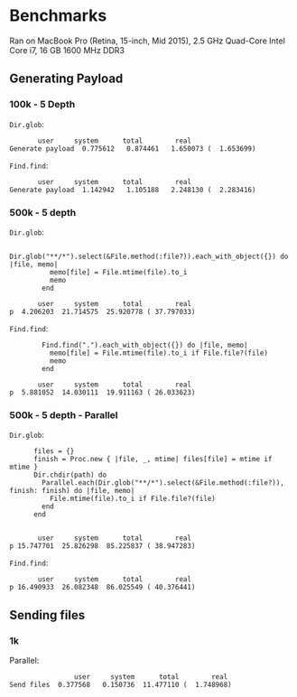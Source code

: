 # Benchmarks

Ran on MacBook Pro (Retina, 15-inch, Mid 2015), 2.5 GHz Quad-Core Intel Core i7, 16 GB 1600 MHz DDR3

## Generating Payload

### 100k - 5 Depth

`Dir.glob`:

```
       user     system      total        real
Generate payload  0.775612   0.874461   1.650073 (  1.653699)
```

`Find.find`:
```
       user     system      total        real
Generate payload  1.142942   1.105188   2.248130 (  2.283416)
```

### 500k - 5 depth

`Dir.glob`:

```
        Dir.glob("**/*").select(&File.method(:file?)).each_with_object({}) do |file, memo|
          memo[file] = File.mtime(file).to_i
          memo
        end

       user     system      total        real
p  4.206203  21.714575  25.920778 ( 37.797033)
```

`Find.find`:
```
        Find.find(".").each_with_object({}) do |file, memo|
          memo[file] = File.mtime(file).to_i if File.file?(file)
          memo
        end

       user     system      total        real
p  5.881052  14.030111  19.911163 ( 26.033623)
```

### 500k - 5 depth - Parallel

`Dir.glob`:

```
      files = {}
      finish = Proc.new { |file, _, mtime| files[file] = mtime if mtime }
      Dir.chdir(path) do
        Parallel.each(Dir.glob("**/*").select(&File.method(:file?)), finish: finish) do |file, memo|
          File.mtime(file).to_i if File.file?(file)
        end
      end


       user     system      total        real
p 15.747701  25.826298  85.225837 ( 38.947283)
```

`Find.find`:
```
       user     system      total        real
p 16.490933  26.082348  86.025549 ( 40.376441)
```


## Sending files

### 1k

Parallel:

```
                user     system      total        real
Send files  0.377568   0.150736  11.477110 (  1.748968)
```


